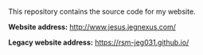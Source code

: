 This repository contains the source code for my website. 

**Website address:** <http://www.jesus.jegnexus.com/>

**Legacy website address:** <https://rsm-jeg031.github.io/>
